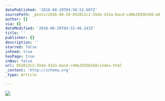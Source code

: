 ```yaml
---
datePublished: '2016-08-20T04:56:52.607Z'
sourcePath: _posts/2016-08-20-052813c2-55da-432a-bacd-c40e2035b19d.md
author: []
via: {}
dateModified: '2016-08-20T04:52:46.243Z'
title: ''
publisher: {}
description: ''
starred: false
inFeed: true
hasPage: true
inNav: false
url: 052813c2-55da-432a-bacd-c40e2035b19d/index.html
_context: 'http://schema.org'
_type: Article

---
```

![](https://the-grid-user-content.s3-us-west-2.amazonaws.com/23a81c81-7de8-4322-931e-cf46880186bb.png)